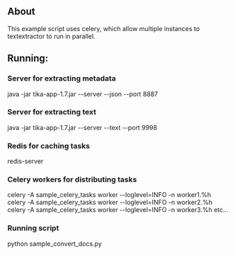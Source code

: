 ## About
This example script uses celery, which allow multiple instances to
textextractor to run in parallel.

## Running:

### Server for extracting metadata
java -jar tika-app-1.7.jar --server --json --port 8887

### Server for extracting text
java -jar tika-app-1.7.jar --server --text --port 9998

### Redis for caching tasks
redis-server

### Celery workers for distributing tasks
celery -A sample_celery_tasks worker --loglevel=INFO  -n worker1.%h
celery -A sample_celery_tasks worker --loglevel=INFO  -n worker2.%h
celery -A sample_celery_tasks worker --loglevel=INFO  -n worker3.%h
etc...

### Running script
python sample_convert_docs.py
